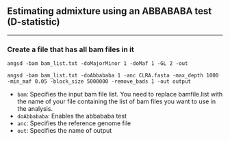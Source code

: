 ## Estimating admixture using an ABBABABA test (D-statistic) 
---
### Create a file that has all bam files in it
```
angsd -bam bam_list.txt -doMajorMinor 1 -doMaf 1 -GL 2 -out 
```
```
angsd -bam bam_list.txt -doAbbababa 1 -anc CLRA.fasta -max_depth 1000 -min_maf 0.05 -block_size 5000000 -remove_bads 1 -out output
```
- `bam`: Specifies the input bam file list. You need to replace bamfile.list with the name of your file containing the list of bam files you want to use in the analysis.
- `doAbbababa`: Enables the abbababa test
- `anc`: Specifies the reference genome file
- `out`: Specifies the name of output 

